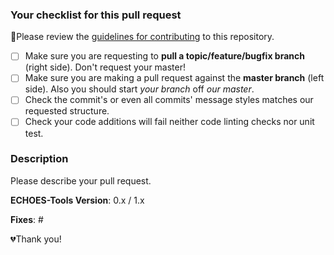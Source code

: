 ### Your checklist for this pull request
🚨Please review the [guidelines for contributing](../master/CONTRIBUTING.md) to this repository.

- [ ] Make sure you are requesting to **pull a topic/feature/bugfix branch** (right side). Don't request your master!
- [ ] Make sure you are making a pull request against the **master branch** (left side). Also you should start *your branch* off *our master*.
- [ ] Check the commit's or even all commits' message styles matches our requested structure.
- [ ] Check your code additions will fail neither code linting checks nor unit test.

### Description
Please describe your pull request.

**ECHOES-Tools Version**: 0.x / 1.x

**Fixes**: #

💔Thank you!

